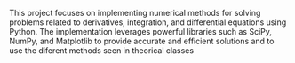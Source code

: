 This project focuses on implementing numerical methods for solving problems related to derivatives, integration, and differential equations using Python. The implementation leverages powerful libraries such as SciPy, NumPy, and Matplotlib to provide accurate and efficient solutions and to use the diferent methods seen in theorical classes 
